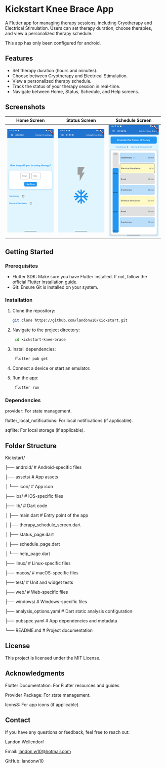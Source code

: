 # Kickstart Knee Brace App

A Flutter app for managing therapy sessions, including Cryotherapy and Electrical Stimulation. Users can set therapy duration, choose therapies, and view a personalized therapy schedule.

This app has only been configured for android.

## Features
- Set therapy duration (hours and minutes).
- Choose between Cryotherapy and Electrical Stimulation.
- View a personalized therapy schedule.
- Track the status of your therapy session in real-time.
- Navigate between Home, Status, Schedule, and Help screens.

## Screenshots
| Home Screen | Status Screen | Schedule Screen |
|-------------|---------------|-----------------|
| ![Home Screen](screenshots/home.png) | ![Status Screen](screenshots/status.png) | ![Schedule Screen](screenshots/schedule.png) |

## Getting Started

### Prerequisites
- Flutter SDK: Make sure you have Flutter installed. If not, follow the [official Flutter installation guide](https://flutter.dev/docs/get-started/install).
- Git: Ensure Git is installed on your system.

### Installation
1. Clone the repository:
   ```bash
   git clone https://github.com/landonw10/Kickstart.git
   
2. Navigate to the project directory:
   ```bash
    cd kickstart-knee-brace
   
3. Install dependencies:
   ```bash
    flutter pub get
   
4. Connect a device or start an emulator.

5. Run the app:
   ```bash
    flutter run

### Dependencies
provider: For state management.

flutter_local_notifications: For local notifications (if applicable).

sqflite: For local storage (if applicable).

## Folder Structure
Kickstart/

├── android/ # Android-specific files

├── assets/ # App assets

│ └── icon/ # App icon

├── ios/ # iOS-specific files

├── lib/ # Dart code

│ ├── main.dart # Entry point of the app

│ ├── therapy_schedule_screen.dart

│ ├── status_page.dart

│ ├── schedule_page.dart

│ └── help_page.dart

├── linux/ # Linux-specific files

├── macos/ # macOS-specific files

├── test/ # Unit and widget tests

├── web/ # Web-specific files

├── windows/ # Windows-specific files

├── analysis_options.yaml # Dart static analysis configuration

├── pubspec.yaml # App dependencies and metadata

└── README.md # Project documentation


## License
This project is licensed under the MIT License.

## Acknowledgments

Flutter Documentation: For Flutter resources and guides.

Provider Package: For state management.

Icons8: For app icons (if applicable).

## Contact
If you have any questions or feedback, feel free to reach out:

Landon Wellendorf

Email: landon.w10@hotmail.com

GitHub: landonw10



